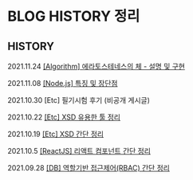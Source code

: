 # BLOG HISTORY 정리

## HISTORY
2021.11.24 [[Algorithm] 에라토스테네스의 체 - 설명 및 구현](https://sanghyeopsang.tistory.com/29)

2021.11.08 [[Node.js] 특징 및 장단점](https://sanghyeopsang.tistory.com/28)

2021.10.30 [Etc] 필기시험 후기 (비공개 게시글)

2021.10.22 [[Etc] XSD 유용한 툴 정리](https://sanghyeopsang.tistory.com/26)

2021.10.19 [[Etc] XSD 간단 정리](https://sanghyeopsang.tistory.com/25)

2021.10.5 [[ReactJS] 리액트 컴포넌트 간단 정리](https://sanghyeopsang.tistory.com/24)

2021.09.28 [[DB] 역할기반 접근제어(RBAC) 간단 정리](https://sanghyeopsang.tistory.com/23)
